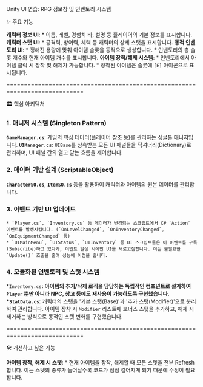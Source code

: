 Unity UI 연습: RPG 정보창 및 인벤토리 시스템

✨ 주요 기능

**캐릭터 정보 UI**: 
    * 이름, 레벨, 경험치 바, 설명 등 플레이어의 기본 정보를 표시합니다.
**캐릭터 스탯 UI**: 
    * 공격력, 방어력, 체력 등 캐릭터의 상세 스탯을 표시합니다.
**동적 인벤토리 UI**:
    * 정해진 용량에 맞춰 아이템 슬롯을 동적으로 생성합니다.
    * 인벤토리의 총 슬롯 개수와 현재 아이템 개수를 표시합니다.
**아이템 장착/해제 시스템**:
    * 인벤토리에서 아이템 클릭 시 장착 및 해제가 가능합니다.
    * 장착된 아이템은 슬롯에 `[E]` 아이콘으로 표시됩니다.

============================================================================

🏛️ 핵심 아키텍처

### 1. 매니저 시스템 (Singleton Pattern)
**`GameManager.cs`**: 게임의 핵심 데이터(플레이어 참조 등)를 관리하는 싱글톤 매니저입니다.
**`UIManager.cs`**: `UIBase`를 상속받는 모든 UI 패널들을 딕셔너리(Dictionary)로 관리하며, UI 패널 간의 열고 닫는 흐름을 제어합니다.

### 2. 데이터 기반 설계 (ScriptableObject)
**`CharacterSO.cs`**, **`ItemSO.cs`** 등을 활용하여 캐릭터와 아이템의 원본 데이터를 관리합니다.

### 3. 이벤트 기반 UI 업데이트
    * `Player.cs`, `Inventory.cs` 등 데이터가 변경되는 스크립트에서 C# `Action` 이벤트를 발생시킵니다. (`OnLevelChanged`, `OnInventoryChanged`, `OnEquipmentChanged` 등)
    * `UIMainMenu`, `UIStatus`, `UIInventory` 등 UI 스크립트들은 이 이벤트를 구독(Subscribe)하고 있다가, 이벤트 발생 시에만 UI를 새로고침합니다. 이는 불필요한 `Update()` 호출을 줄여 성능에 이점을 줍니다.

### 4. 모듈화된 인벤토리 및 스탯 시스템
   *`Inventory.cs`**: 아이템의 추가/삭제 로직을 담당하는 독립적인 컴포넌트로 설계하여 `Player` 뿐만 아니라 NPC, 창고 등에도 재사용이 가능하도록 구현했습니다.
   *`StatData.cs`**: 캐릭터의 스탯을 '기본 스탯(Base)'과 '추가 스탯(Modifier)'으로 분리하여 관리합니다. 아이템 장착 시 `Modifier` 리스트에 보너스 스탯을 추가하고, 해제 시 제거하는 방식으로 동적인 스탯 변화를 구현했습니다.

============================================================================

🛠️ 개선하고 싶은 기능

**아이템 장착, 해제 시 스탯**:
    * 현재 아이템을 장착, 해제할 때 모든 스텟을 전부 Refresh 합니다. 이는 스텟의 종류가 늘어날수록 코드가 점점 길어지게 되기 때문에 수정이 필요합니다.
